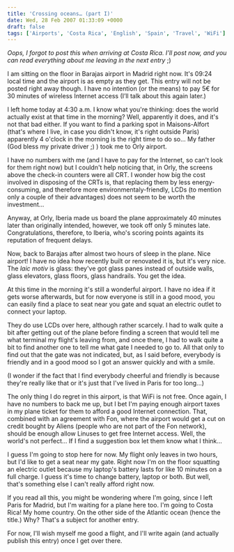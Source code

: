 ```yaml
---
title: 'Crossing oceans… (part I)'
date: Wed, 28 Feb 2007 01:33:09 +0000
draft: false
tags: ['Airports', 'Costa Rica', 'English', 'Spain', 'Travel', 'WiFi']
---
```


_Oops, I forgot to post this when arriving at Costa Rica. I'll post now, and you can read everything about me leaving in the next entry_ ;)

I am sitting on the floor in Barajas airport in Madrid right now. It's 09:24 local time and the airport is as empty as they get. This entry will not be posted right away though. I have no intention (or the means) to pay 5€ for 30 minutes of wireless Internet access (I’ll talk about this again later.)

I left home today at 4:30 a.m. I know what you're thinking: does the world actually exist at that time in the morning? Well, apparently it does, and it's not that bad either. If you want to find a parking spot in Maisons-Alfort (that's where I live, in case you didn't know, it's right outside Paris) apparently 4 o'clock in the morning is the right time to do so... My father (God bless my private driver ;) ) took me to Orly airport.

I have no numbers with me (and I have to pay for the Internet, so can't look for them right now) but I couldn't help noticing that, in Orly, the screens above the check-in counters were all CRT. I wonder how big the cost involved in disposing of the CRTs is, that replacing them by less energy-consuming, and therefore more environmentaly-friendly, LCDs (to mention only a couple of their advantages) does not seem to be worth the investment...

Anyway, at Orly, Iberia made us board the plane approximately 40 minutes later than originally intended, however, we took off only 5 minutes late. Congratulations, therefore, to Iberia, who's scoring points againts its reputation of frequent delays.

Now, back to Barajas after almost two hours of sleep in the plane. Nice airport! I have no idea how recently built or renovated it is, but it's very nice. The _laic motiv_ is glass: they've got glass panes instead of outside walls, glass elevators, glass floors, glass handrails. You get the idea.

At this time in the morning it's still a wonderful airport. I have no idea if it gets worse afterwards, but for now everyone is still in a good mood, you can easily find a place to seat near you gate and squat an electric outlet to connect your laptop.

They do use LCDs over here, although rather scarcely. I had to walk quite a bit after getting out of the plane before finding a screen that would tell me what terminal my flight's leaving from, and once there, I had to walk quite a bit to find another one to tell me what gate I needed to go to. All that only to find out that the gate was not indicated, but, as I said before, everybody is friendly and in a good mood so I got an answer quickly and with a smile.

(I wonder if the fact that I find everybody cheerful and friendly is because they're really like that or it's just that I've lived in Paris for too long...)

The only thing I do regret in this airport, is that WiFi is not free. Once again, I have no numbers to back me up, but I bet I'm paying enough airport taxes in my plane ticket for them to afford a good Internet connection. That, combined with an agreement with Fon, where the airport would get a cut on credit bought by Aliens (people who are not part of the Fon network), should be enough allow Linuses to get free Internet access. Well, the world's not perfect... If I find a suggestion box let them know what I think...

I guess I'm going to stop here for now. My flight only leaves in two hours, but I'd like to get a seat near my gate. Right now I'm on the floor squatting an electric outlet because my laptop's battery lasts for like 10 minutes on a full charge. I guess it's time to change battery, laptop or both. But well, that's something else I can't really afford right now.

If you read all this, you might be wondering where I'm going, since I left Paris for Madrid, but I'm waiting for a plane here too. I'm going to Costa Rica! My home country. On the other side of the Atlantic ocean (hence the title.) Why? That's a subject for another entry.

For now, I'll wish myself me good a flight, and I'll write again (and actually publish this entry) once I get over there.
